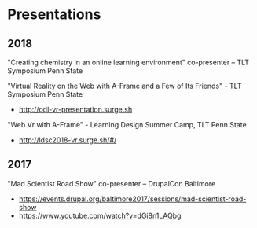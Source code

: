 # Presentations

## 2018

"Creating chemistry in an online learning environment" co-presenter – TLT Symposium Penn State

"Virtual Reality on the Web with A-Frame and a Few of Its Friends" - TLT Symposium Penn State
- http://odl-vr-presentation.surge.sh

"Web Vr with A-Frame" - Learning Design Summer Camp, TLT Penn State
- http://ldsc2018-vr.surge.sh/#/

## 2017

"Mad Scientist Road Show" co-presenter – DrupalCon Baltimore
- https://events.drupal.org/baltimore2017/sessions/mad-scientist-road-show
- https://www.youtube.com/watch?v=dGi8n1LAQbg
